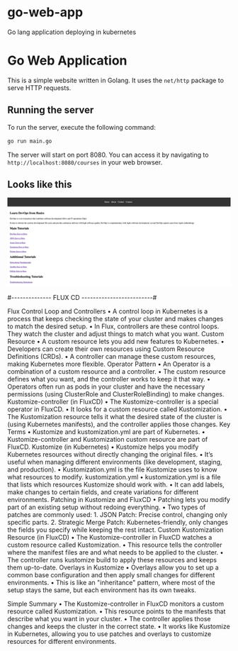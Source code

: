 # go-web-app
Go lang application deploying in kubernetes


# Go Web Application

This is a simple website written in Golang. It uses the `net/http` package to serve HTTP requests.

## Running the server

To run the server, execute the following command:

```bash
go run main.go
```

The server will start on port 8080. You can access it by navigating to `http://localhost:8080/courses` in your web browser.

## Looks like this

![Website](static/images/golang-website.png)

#-------------- FLUX CD -------------------------#

Flux Control Loop and Controllers
	• A control loop in Kubernetes is a process that keeps checking the state of your cluster and makes changes to match the desired setup.
	• In Flux, controllers are these control loops. They watch the cluster and adjust things to match what you want.
Custom Resource
	• A custom resource lets you add new features to Kubernetes.
	• Developers can create their own resources using Custom Resource Definitions (CRDs).
	• A controller can manage these custom resources, making Kubernetes more flexible.
Operator Pattern
	• An Operator is a combination of a custom resource and a controller.
	• The custom resource defines what you want, and the controller works to keep it that way.
	• Operators often run as pods in your cluster and have the necessary permissions (using ClusterRole and ClusterRoleBinding) to make changes.
Kustomize-controller (in FluxCD)
	• The Kustomize-controller is a special operator in FluxCD.
	• It looks for a custom resource called Kustomization.
	• The Kustomization resource tells it what the desired state of the cluster is (using Kubernetes manifests), and the controller applies those changes.
Key Terms
	• Kustomize and kustomization.yml are part of Kubernetes.
	• Kustomize-controller and Kustomization custom resource are part of FluxCD.
Kustomize (in Kubernetes)
	• Kustomize helps you modify Kubernetes resources without directly changing the original files.
	• It’s useful when managing different environments (like development, staging, and production).
	• Kustomization.yml is the file Kustomize uses to know what resources to modify.
kustomization.yml
	• kustomization.yml is a file that lists which resources Kustomize should work with.
	• It can add labels, make changes to certain fields, and create variations for different environments.
Patching in Kustomize and FluxCD
	• Patching lets you modify part of an existing setup without redoing everything.
	• Two types of patches are commonly used:
		1. JSON Patch: Precise control, changing only specific parts.
		2. Strategic Merge Patch: Kubernetes-friendly, only changes the fields you specify while keeping the rest intact.
Custom Kustomization Resource (in FluxCD)
	• The Kustomize-controller in FluxCD watches a custom resource called Kustomization.
	• This resource tells the controller where the manifest files are and what needs to be applied to the cluster.
	• The controller runs kustomize build to apply these resources and keeps them up-to-date.
Overlays in Kustomize
	• Overlays allow you to set up a common base configuration and then apply small changes for different environments.
	• This is like an "inheritance" pattern, where most of the setup stays the same, but each environment has its own tweaks.


Simple Summary
	• The Kustomize-controller in FluxCD monitors a custom resource called Kustomization.
	• This resource points to the manifests that describe what you want in your cluster.
	• The controller applies those changes and keeps the cluster in the correct state.
	• It works like Kustomize in Kubernetes, allowing you to use patches and overlays to customize resources for different environments.

